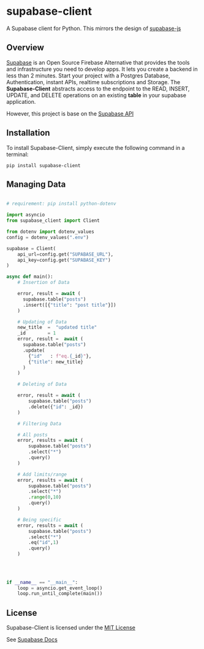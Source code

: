 # supabase-client
A Supabase client for Python. This mirrors the design of [supabase-js](https://github.com/supabase/supabase-js/blob/master/README.md)

## Overview
[Supabase](https://supabase.io/) is an Open Source Firebase Alternative that provides the tools and infrastructure you need to develop apps. It lets you
create a backend in less than 2 minutes. Start your project with a Postgres Database, Authentication, instant APIs, realtime subscriptions and Storage. The **Supabase-Client** abstracts access to the endpoint to the READ, INSERT, UPDATE, and DELETE operations on an existing **table** in your supabase application.

However, this project is base on the [Supabase API](https://supabase.io/docs/guides/api)

## Installation
To install Supabase-Client, simply execute the following command in a terminal:
```
pip install supabase-client
```

## Managing Data

```python

# requirement: pip install python-dotenv

import asyncio
from supabase_client import Client

from dotenv import dotenv_values
config = dotenv_values(".env")

supabase = Client(
    api_url=config.get("SUPABASE_URL"),
    api_key=config.get("SUPABASE_KEY")
)

async def main():
    # Insertion of Data

    error, result = await (
      supabase.table("posts")
      .insert([{"title": "post title"}])
    )

    # Updating of Data
    new_title  =  "updated title"
    _id        = 1
    error, result =  await (
      supabase.table("posts")
      .update(
        {"id"   : f"eq.{_id}"},
        {"title": new_title}
      )
    )

    # Deleting of Data

    error, result = await (
        supabase.table("posts")
        .delete({"id": _id})
    )

    # Filtering Data

    # All posts
    error, results = await (
        supabase.table("posts")
        .select("*")
        .query()
    )

    # Add limits/range
    error, results = await (
        supabase.table("posts")
        .select("*")
        .range(0,10)
        .query()
    )

    # Being specific
    error, results = await (
        supabase.table("posts")
        .select("*")
        .eq("id",1)
        .query()
    )
  
  
     

if __name__ == "__main__":
    loop = asyncio.get_event_loop()
    loop.run_until_complete(main())
```

## License
Supabase-Client is licensed under the [MIT License](https://mit-license.org/)

See [Supabase Docs](https://supabase.io/docs/guides/api)
